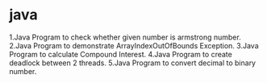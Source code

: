 # java

1.Java Program to check whether given number is armstrong number.
2.Java Program to demonstrate ArrayIndexOutOfBounds Exception.
3.Java Program to calculate Compound Interest.
4.Java Program to create deadlock between 2 threads.
5.Java Program to convert decimal to binary number.
